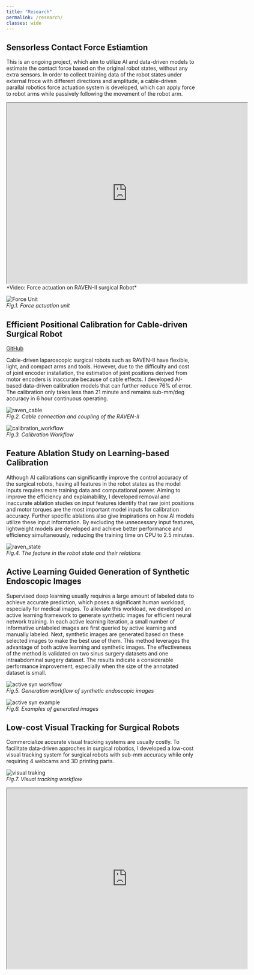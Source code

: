 ```yaml
---
title: "Research"
permalink: /research/
classes: wide
---
```


## Sensorless Contact Force Estiamtion

This is an ongoing project, which aim to utilize AI and data-driven models to estimate the contact force based on the original robot states, without any extra sensors. In order to collect training data of the robot states under external froce with different directions and amplitude, a cable-driven parallal robotics force actuation system is developed, which can apply force to robot arms while passively following the movement of the robot arm.

<iframe src="https://drive.google.com/file/d/1vR_DdvScEdm9MZkkixAmRlco93jXZdes/preview" width="640" height="480" allow="autoplay" allowfullscreen></iframe>  
*Video: Force actuation on RAVEN-II surgical Robot*

![Force Unit](/assets/images/force_unit.png)   
*Fig.1. Force actuation unit*

## Efficient Positional Calibration for Cable-driven Surgical Robot

[GitHub](https://github.com/HaonanPeng/Efficient-Data-driven-Joint-level-Calibration-of-Cable-driven-Surgical-Robots)   

Cable-driven laparoscopic surgical robots such as RAVEN-II have flexible, light, and compact arms and tools. However, due to the difficulty and cost of joint encoder installation, the estimation of joint positions derived from motor encoders is inaccurate because of cable effects. I developed AI-based data-driven calibration models that can further reduce 76% of error. The calibration only takes less than 21 minute and remains sub-mm/deg accuracy in 6 hour continuous operating.

![raven_cable](/assets/images/raven_cable.png)   
*Fig.2. Cable connection and coupling of the RAVEN-II*

![calibration_workflow](/assets/images/calibration_workflow.png)   
*Fig.3. Calibration Workflow*

## Feature Ablation Study on Learning-based Calibration

Although AI calibrations can significantly improve the control accuracy of the surgical robots, having all features in the robot states as the model inputs requires more training data and computational power. Aiming to improve the efficiency and explainability, I developed removal and inaccurate ablation studies on input features identify that raw joint positions and motor torques are the most important model inputs for calibration accuracy. Further specific ablations also give inspirations on how AI models utilize these input information. By excluding the unnecessary input features, lightweight models are developed and achieve better performance and efficiency simultaneously, reducing the training time on CPU to 2.5 minutes.

![raven_state](/assets/images/ravenstate.png)   
*Fig.4. The feature in the robot state and their relations*

## Active Learning Guided Generation of Synthetic Endoscopic Images

Supervised deep learning usually requires a large amount of labeled data to achieve accurate prediction, which poses a significant human workload, especially for medical images. To alleviate this workload, we developed an active learning framework to generate synthetic images for efficient neural network training. In each active learning iteration, a small number of informative unlabeled images are first queried by active learning and manually labeled. Next, synthetic images are generated based on these selected images to make the best use of them. This method leverages the advantage of both active learning and synthetic images. The effectiveness of the method is validated on two sinus surgery datasets and one intraabdominal surgery dataset. The results indicate a considerable performance improvement, especially when the size of the annotated dataset is small.

![active syn workflow](/assets/images/fig2_workflow_n5.jpg)   
*Fig.5. Generation workflow of synthetic endoscopic images*

![active syn example](/assets/images/fig5_example_syn.png)   
*Fig.6. Examples of generated images*

## Low-cost Visual Tracking for Surgical Robots

Commercialize accurate visual tracking systems are usually costly. To facilitate data-driven approches in surgical robotics, I developed a low-cost visual tracking system for surgical robots with sub-mm accuracy while only requiring 4 webcams and 3D printing parts. 

![visual traking](/assets/images/visual_tracking.png)   
*Fig.7. Visual tracking workflow*

<iframe src="https://www.youtube.com/watch?v=JGQ3E70Jdmo" width="640" height="480" allow="autoplay" allowfullscreen></iframe>  
